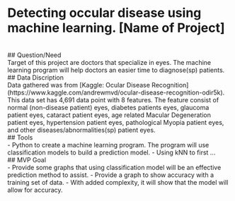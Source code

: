 # Detecting occular disease using machine learning. [Name of Project]
<br>
## Question/Need <br>
Target of this project are doctors that specialize in eyes. The machine learning program will help doctors an easier time to diagnose(sp) patients. 
<br>
## Data Discription <br>
Data gathered was from [Kaggle: Ocular Disease Recognition](https://www.kaggle.com/andrewmvd/ocular-disease-recognition-odir5k). This data set has 4,691 data point with 8 features. The feature consist of normal (non-disease patient) eyes, diabetes patients eyes, glaucoma patient eyes, cataract patient eyes, age related Macular Degeneration patient eyes, hypertension patient eyes, pathological Myopia patient eyes, and other diseases/abnormalities(sp) patient eyes. 
<br>
## Tools <br>
- Python to create a machine learning program. The program will use classification models to build a prediction model.
- Using kNN to first ... 
<br>
## MVP Goal <br>
- Provide some graphs that using classification model will be an effective prediction method to assist. 
- Provide a graph to show accuracy with a training set of data.
- With added complexity, it will show that the model will allow for accuracy.
